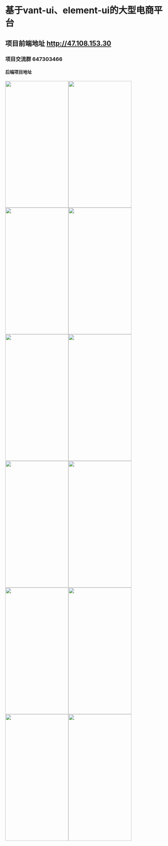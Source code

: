 # 基于vant-ui、element-ui的大型电商平台

## 项目前端地址 http://47.108.153.30

### 项目交流群 647303466

#### 后端项目地址 

<img src="http://47.108.153.30:7878/img/home.png" width="200px" height="400px"><img src="http://47.108.153.30:7878/img/chat.png" width="200px" height="400px"><img src="http://47.108.153.30:7878/img/detail.png" width="200px" height="400px"><img src="http://47.108.153.30:7878/img/show.png" width="200px" height="400px">
<img src="http://47.108.153.30:7878/img/moment.png" width="200px" height="400px"><img src="http://47.108.153.30:7878/img/category.png" width="200px" height="400px"><img src="http://47.108.153.30:7878/img/cart.png" width="200px" height="400px"><img src="http://47.108.153.30:7878/img/profile.png" width="200px" height="400px">
<img src="http://47.108.153.30:7878/img/login.png" width="200px" height="400px"><img src="http://47.108.153.30:7878/img/scan.png" width="200px" height="400px"><img src="http://47.108.153.30:7878/img/author.png" width="200px" height="400px"><img src="http://47.108.153.30:7878/img/data.png" width="200px" height="400px">
